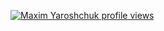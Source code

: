 [![Maxim Yaroshchuk profile views](https://u8views.com/api/v1/github/profiles/66302682/views/day-week-month-total-count.svg)](https://u8views.com/github/maximyaroshchuk)
